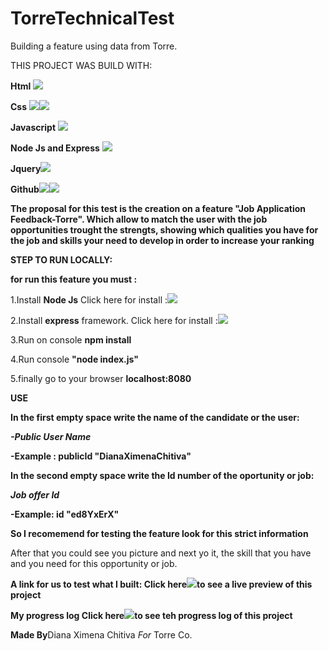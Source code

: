 # TorreTechnicalTest
Building a feature using data from Torre.

THIS PROJECT WAS BUILD WITH:

**Html** <img src="https://img.icons8.com/color/48/000000/html-5.png"/>

 **Css** <img src="https://img.icons8.com/color/48/000000/css3.png"/><img src="https://img.icons8.com/color/48/000000/media-queries.png"/>

**Javascript** <img src="https://img.icons8.com/color/48/000000/javascript.png"/>

**Node Js and Express** <img src="https://img.icons8.com/windows/32/000000/node-js.png"/>

**Jquery**<img src="https://img.icons8.com/ios-filled/50/000000/jquery.png"/>

**Github**<img src="https://img.icons8.com/color/48/000000/git.png"/><img src="https://img.icons8.com/color/48/000000/github-2.png"/>

**The proposal for this test is the creation on a feature "Job Application Feedback-Torre". Which allow to match the user with the job opportunities trought the strengts, showing which qualities you have for the job and skills your need to develop in order to increase your ranking**

**STEP TO RUN LOCALLY:**

**for run this feature you must :**


1.Install **Node Js** Click here for install :[<img src="https://img.icons8.com/windows/32/000000/node-js.png"/>](https://nodejs.org/es/)

2.Install **express** framework. Click here for install :[<img src="https://img.icons8.com/windows/32/000000/node-js.png"/>](https://expressjs.com/es/)

3.Run on console **npm install** 

4.Run console **"node index.js"** 

5.finally go to your browser **localhost:8080**


**USE**

**In the first empty space write the name of the candidate or the user:** 

***-Public User Name***

**-Example : publicId	"DianaXimenaChitiva"**

**In the second empty space write the Id number of the oportunity or job:** 

***Job offer Id***

**-Example: id	"ed8YxErX"**

**So I recomemend for testing the feature look for this strict information**

After that you could see you picture and next yo it, the skill that you have and you need for this opportunity or job. 



**A link for us to test what I built: Click here**[<img src="https://img.icons8.com/nolan/64/moleskine.png"/>](https://dianaximenacm.github.io/TorreTechnicalTest/)**to see a live preview of this project**


**My progress log Click here**[<img src="https://img.icons8.com/nolan/64/moleskine.png"/>](https://github.com/dianaximenacm/TorreTechnicalTest/commits/master)**to see teh progress log of this project**



**Made By**Diana Ximena Chitiva *For* Torre Co. 



